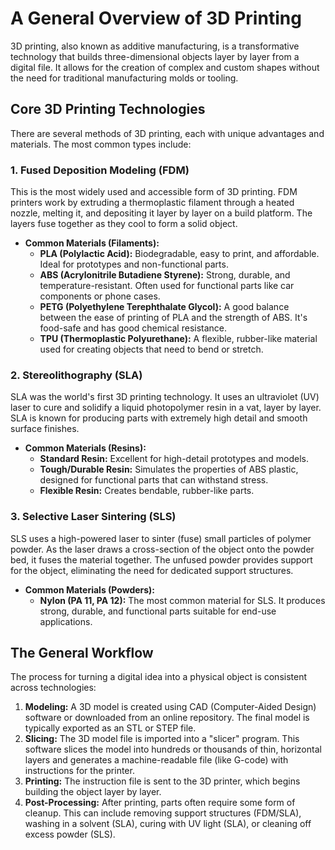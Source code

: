 # A General Overview of 3D Printing

3D printing, also known as additive manufacturing, is a transformative technology that builds three-dimensional objects layer by layer from a digital file. It allows for the creation of complex and custom shapes without the need for traditional manufacturing molds or tooling.

## Core 3D Printing Technologies

There are several methods of 3D printing, each with unique advantages and materials. The most common types include:

### 1. Fused Deposition Modeling (FDM)

This is the most widely used and accessible form of 3D printing. FDM printers work by extruding a thermoplastic filament through a heated nozzle, melting it, and depositing it layer by layer on a build platform. The layers fuse together as they cool to form a solid object.

-   **Common Materials (Filaments):**
    -   **PLA (Polylactic Acid):** Biodegradable, easy to print, and affordable. Ideal for prototypes and non-functional parts.
    -   **ABS (Acrylonitrile Butadiene Styrene):** Strong, durable, and temperature-resistant. Often used for functional parts like car components or phone cases.
    -   **PETG (Polyethylene Terephthalate Glycol):** A good balance between the ease of printing of PLA and the strength of ABS. It's food-safe and has good chemical resistance.
    -   **TPU (Thermoplastic Polyurethane):** A flexible, rubber-like material used for creating objects that need to bend or stretch.

### 2. Stereolithography (SLA)

SLA was the world's first 3D printing technology. It uses an ultraviolet (UV) laser to cure and solidify a liquid photopolymer resin in a vat, layer by layer. SLA is known for producing parts with extremely high detail and smooth surface finishes.

-   **Common Materials (Resins):**
    -   **Standard Resin:** Excellent for high-detail prototypes and models.
    -   **Tough/Durable Resin:** Simulates the properties of ABS plastic, designed for functional parts that can withstand stress.
    -   **Flexible Resin:** Creates bendable, rubber-like parts.

### 3. Selective Laser Sintering (SLS)

SLS uses a high-powered laser to sinter (fuse) small particles of polymer powder. As the laser draws a cross-section of the object onto the powder bed, it fuses the material together. The unfused powder provides support for the object, eliminating the need for dedicated support structures.

-   **Common Materials (Powders):**
    -   **Nylon (PA 11, PA 12):** The most common material for SLS. It produces strong, durable, and functional parts suitable for end-use applications.

## The General Workflow

The process for turning a digital idea into a physical object is consistent across technologies:

1.  **Modeling:** A 3D model is created using CAD (Computer-Aided Design) software or downloaded from an online repository. The final model is typically exported as an STL or STEP file.
2.  **Slicing:** The 3D model file is imported into a "slicer" program. This software slices the model into hundreds or thousands of thin, horizontal layers and generates a machine-readable file (like G-code) with instructions for the printer.
3.  **Printing:** The instruction file is sent to the 3D printer, which begins building the object layer by layer.
4.  **Post-Processing:** After printing, parts often require some form of cleanup. This can include removing support structures (FDM/SLA), washing in a solvent (SLA), curing with UV light (SLA), or cleaning off excess powder (SLS).
